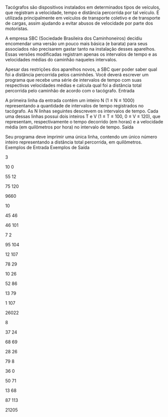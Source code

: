 

Tacógrafos são dispositivos instalados em determinados tipos de veículos, que registram a velocidade, tempo e distância percorrida por tal veículo. É utilizada principalmente em veículos de transporte coletivo e de transporte de cargas, assim ajudando a evitar abusos de velocidade por parte dos motoristas.

A empresa SBC (Sociedade Brasileira dos Caminhoneiros) decidiu encomendar uma versão um pouco mais básica (e barata) para seus associados não precisarem gastar tanto na instalação desses aparelhos. Essas versões modificadas registram apenas os intervalos de tempo e as velocidades médias do caminhão naqueles intervalos.

Apesar das restrições dos aparelhos novos, a SBC quer poder saber qual foi a distância percorrida pelos caminhões. Você deverá escrever um programa que recebe uma série de intervalos de tempo com suas respectivas velocidades médias e calcula qual foi a distância total percorrida pelo caminhão de acordo com o tacógrafo.
Entrada

A primeira linha da entrada contém um inteiro N (1 ≤ N ≤ 1000) representando a quantidade de intervalos de tempo registrados no tacógrafo. As N linhas seguintes descrevem os intervalos de tempo. Cada uma dessas linhas possui dois inteiros T e V (1 ≤ T ≤ 100, 0 ≤ V ≤ 120), que representam, respectivamente o tempo decorrido (em horas) e a velocidade média (em quilômetros por hora) no intervalo de tempo.
Saída

Seu programa deve imprimir uma única linha, contendo um único número inteiro representando a distância total percorrida, em quilômetros.
Exemplos de Entrada 	Exemplos de Saída

3

10 0

55 12

75 120
	

9660

10

45 46

46 101

7 2

95 104

12 107

78 29

10 26

52 86

13 79

1 107
	

26022

8

37 24

68 69

28 26

79 8

36 0

50 71

13 68

87 113
	

21205